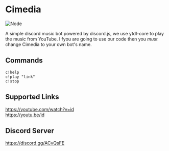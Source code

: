# Cimedia

![Node](https://github.com/CimediaBot/cimedia/workflows/Node/badge.svg)

A simple discord music bot powered by discord.js, we use ytdl-core to play the music from YouTube. I fyou are going to use our code then you <em>must</em> change Cimedia to your own bot's name.

## Commands

`c!help`<br>`c!play "link"`<br>`c!stop`

## Supported Links

https://youtube.com/watch?v=id<br>https://youtu.be/id

## Discord Server

https://discord.gg/ACvQsFE
